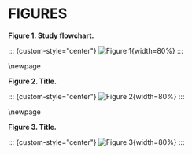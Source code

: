 # FIGURES

**Figure 1. Study flowchart.**

::: {custom-style="center"}
![](figures/Figure_1.png "Figure 1"){width=80%}
:::


\newpage 

**Figure 2. Title.**

::: {custom-style="center"}
![](figures/Figure_2.png "Figure 2"){width=80%}
:::


\newpage

**Figure 3. Title.**

::: {custom-style="center"}
![](figures/Figure_3.png "Figure 3"){width=80%}
:::

